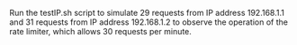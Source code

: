Run the testIP.sh script to simulate 29 requests from IP address 192.168.1.1 and 31 requests from IP address 192.168.1.2 to observe the operation of the rate limiter, which allows 30 requests per minute.
